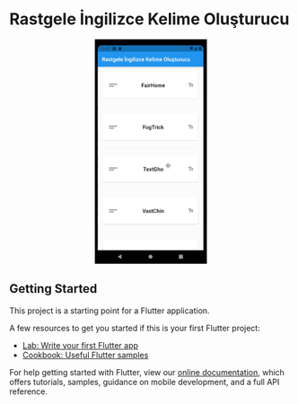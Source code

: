 # Rastgele İngilizce Kelime Oluşturucu
<p align="center" width="100%">
<img src="https://github.com/ouzdev/Flutter_First_App/blob/master/screenshot.gif" data-canonical-src="https://github.com/ouzdev/Flutter_First_App/blob/master/screenshot.gif" width="200" height="400" /></p>

## Getting Started

This project is a starting point for a Flutter application.

A few resources to get you started if this is your first Flutter project:

- [Lab: Write your first Flutter app](https://flutter.dev/docs/get-started/codelab)
- [Cookbook: Useful Flutter samples](https://flutter.dev/docs/cookbook)

For help getting started with Flutter, view our
[online documentation](https://flutter.dev/docs), which offers tutorials,
samples, guidance on mobile development, and a full API reference.
